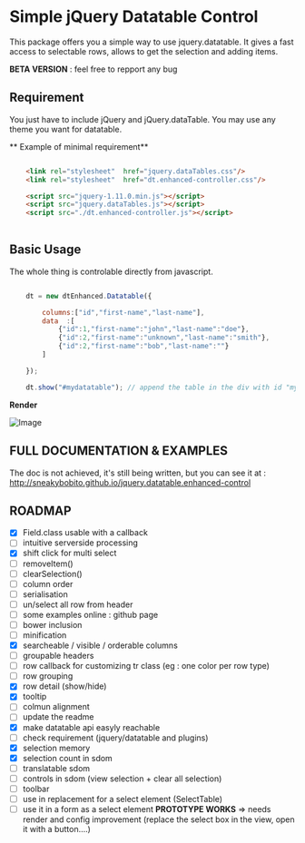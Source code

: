 Simple jQuery Datatable Control
===============================

This package offers you a simple way to use jquery.datatable. 
It gives a fast access to selectable rows, allows to get the selection and adding items.

**BETA VERSION** : feel free to repport any bug

Requirement
-----------

You just have to include jQuery and jQuery.dataTable. 
You may use any theme you want for datatable.

** Example of minimal requirement**

```html

    <link rel="stylesheet"  href="jquery.dataTables.css"/>
    <link rel="stylesheet"  href="dt.enhanced-controller.css"/>

    <script src="jquery-1.11.0.min.js"></script>
    <script src="jquery.dataTables.js"></script>
    <script src="./dt.enhanced-controller.js"></script>
    
```

Basic Usage
-----------

The whole thing is controlable directly from javascript.


```javascript

    dt = new dtEnhanced.Datatable({

        columns:["id","first-name","last-name"],
        data  :[
            {"id":1,"first-name":"john","last-name":"doe"},
            {"id":2,"first-name":"unknown","last-name":"smith"},
            {"id":2,"first-name":"bob","last-name":""}
        ] 

    });

    dt.show("#mydatatable"); // append the table in the div with id "mydatatable"

```

**Render** 

![Image](../master/screens/readme-fig1.png?raw=true)



FULL DOCUMENTATION & EXAMPLES
-----------------------------

The doc is not achieved, it's still being written, but you can see it at : http://sneakybobito.github.io/jquery.datatable.enhanced-control



ROADMAP
-------

* [x] Field.class usable with a callback
* [ ] intuitive serverside processing
* [x] shift click for multi select
* [ ] removeItem()
* [ ] clearSelection()
* [ ] column order
* [ ] serialisation
* [ ] un/select all row from header
* [ ] some examples online : github page
* [ ] bower inclusion
* [ ] minification
* [x] searcheable / visible / orderable columns
* [ ] groupable headers
* [ ] row callback for customizing tr class (eg : one color per row type)
* [ ] row grouping
* [x] row detail (show/hide)
* [x] tooltip
* [ ] colmun alignment
* [ ] update the readme
* [x] make datatable api easyly reachable
* [ ] check requirement (jquery/datatable and plugins)
* [x] selection memory
* [x] selection count in sdom
* [ ] translatable sdom
* [ ] controls in sdom (view selection + clear all selection)
* [ ] toolbar
* [ ] use in replacement for a select element (SelectTable)
* [ ] use it in a form as a select element **PROTOTYPE WORKS** => needs render and config improvement (replace the select box in the view, open it with a button....)
